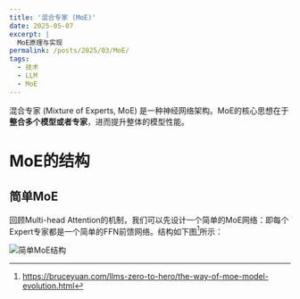 ```yaml
---
title: '混合专家 (MoE)'
date: 2025-05-07
excerpt: |
  MoE原理与实现
permalink: /posts/2025/03/MoE/
tags:
  - 技术
  - LLM
  - MoE
---
```


混合专家 (Mixture of Experts, MoE) 是一种神经网络架构。MoE的核心思想在于**整合多个模型或者专家**，进而提升整体的模型性能。

# MoE的结构

## 简单MoE

回顾Multi-head Attention的机制，我们可以先设计一个简单的MoE网络：即每个Expert专家都是一个简单的FFN前馈网络。结构如下图[^1]所示：

![简单MoE结构](https://bruceyuan.com/llms-zero-to-hero/basic-moe-model.png)

[^1]:https://bruceyuan.com/llms-zero-to-hero/the-way-of-moe-model-evolution.html